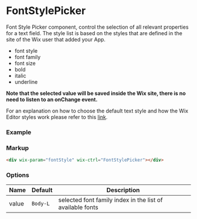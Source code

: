 # FontStylePicker

Font Style Picker component, control the selection of all relevant properties for a text field. The style list is based on the styles that are defined in the site of the Wix user that added your App.

- font style
- font family
- font size
- bold
- italic
- underline

**Note that the selected value will be saved inside the Wix site, there is no need to listen to an onChange event.**

For an explanation on how to choose the default text style and how the Wix Editor styles work please refer to this [link](http://dev.wix.com/docs/display/DRAF/Font+Selection+Guide).

### Example

<div wix-param="fontStyle" wix-ctrl="FontStylePicker"></div>

### Markup
```html
<div wix-param="fontStyle" wix-ctrl="FontStylePicker"></div>
```

### Options

Name   | Default  | Description
-------|----------|------------
value  | `Body-L` | selected font family index in the list of available fonts